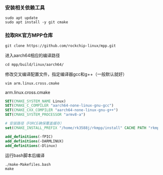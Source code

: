 ### 安装相关依赖工具

```
sudo apt update
sudo apt install -y git cmake
```

### 拉取RK官方MPP仓库

```
git clone https://github.com/rockchip-linux/mpp.git
```

进入aarch64相应的编译路径

```
cd mpp/build/linux/aarch64/
```

修改交叉编译配置文件，指定编译器gcc和g++（一般默认就好）

```
vim arm.linux.cross.cmake
```

arm.linux.cross.cmake

```cmake
SET(CMAKE_SYSTEM_NAME Linux)
SET(CMAKE_C_COMPILER "aarch64-none-linux-gnu-gcc")
SET(CMAKE_CXX_COMPILER "aarch64-none-linux-gnu-g++")
SET(CMAKE_SYSTEM_PROCESSOR "armv8-a")

# 安装路径（FORCE确保覆盖缓存）
set(CMAKE_INSTALL_PREFIX "/home/rk3588j/rkmpp/install" CACHE PATH "rkmpp install dir" FORCE)

add_definitions(-fPIC)
add_definitions(-DARMLINUX)
add_definitions(-Dlinux)
```

运行bash脚本后编译

```
./make-Makefiles.bash
make
```

